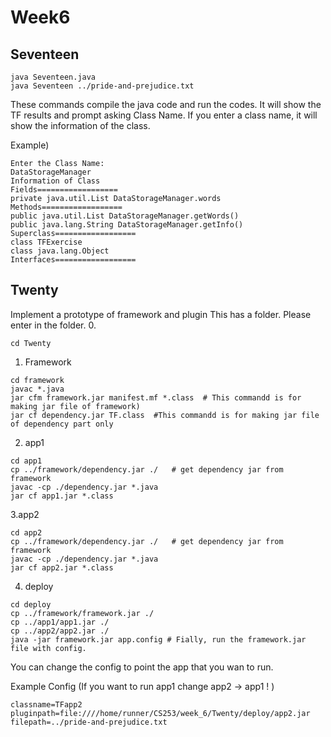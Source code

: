 # Week6

## Seventeen 
```
java Seventeen.java
java Seventeen ../pride-and-prejudice.txt
```
These commands compile the java code and run the codes.
It will show the TF results and prompt asking Class Name. 
If you enter a class name, it will show the information of the class. 

Example) 
```
Enter the Class Name: 
DataStorageManager
Information of Class
Fields==================
private java.util.List DataStorageManager.words
Methods==================
public java.util.List DataStorageManager.getWords()
public java.lang.String DataStorageManager.getInfo()
Superclass==================
class TFExercise
class java.lang.Object
Interfaces==================
```

## Twenty
Implement a prototype of framework and plugin
This has a folder. Please enter in the folder.
0. 
```
cd Twenty
```
1. Framework
```
cd framework
javac *.java
jar cfm framework.jar manifest.mf *.class  # This commandd is for making jar file of framework)
jar cf dependency.jar TF.class  #This commandd is for making jar file of dependency part only
```

2. app1
```
cd app1
cp ../framework/dependency.jar ./   # get dependency jar from framework 
javac -cp ./dependency.jar *.java
jar cf app1.jar *.class
```

3.app2
```
cd app2
cp ../framework/dependency.jar ./   # get dependency jar from framework 
javac -cp ./dependency.jar *.java
jar cf app2.jar *.class
```

4. deploy
```
cd deploy
cp ../framework/framework.jar ./
cp ../app1/app1.jar ./
cp ../app2/app2.jar ./
java -jar framework.jar app.config # Fially, run the framework.jar file with config.
```
You can change the config to point the app that you wan to run. 

Example Config (If you want to run app1 change app2 -> app1 ! )
```
classname=TFapp2
pluginpath=file:////home/runner/CS253/week_6/Twenty/deploy/app2.jar
filepath=../pride-and-prejudice.txt
```

